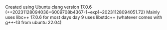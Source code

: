 Created using Ubuntu clang version 17.0.6 (++20231128094036+6009708b4367-1~exp1~20231128094051.72)
Mainly uses libc++ 17.0.6 for most days
day 9 uses libstdc++ (whatever comes with g++-13 from ubuntu 22.04)